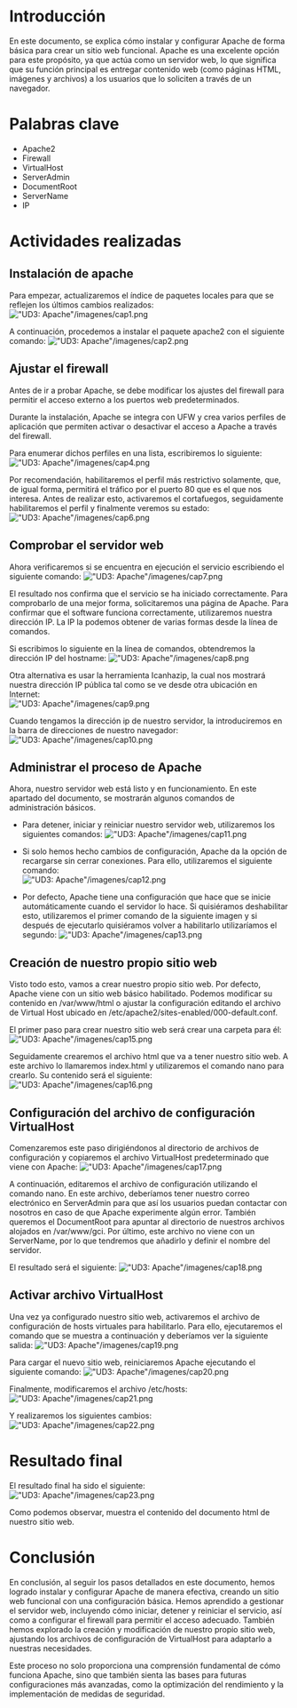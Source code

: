 # Introducción
En este documento, se explica cómo instalar y configurar Apache de forma básica para crear un sitio web funcional. Apache es una excelente opción para este propósito, ya que actúa como un servidor web, lo que significa que su función principal es entregar contenido web (como páginas HTML, imágenes y archivos) a los usuarios que lo soliciten a través de un navegador.

# Palabras clave
* Apache2
* Firewall
* VirtualHost
* ServerAdmin
* DocumentRoot
* ServerName
* IP

# Actividades realizadas
## Instalación de apache
Para empezar, actualizaremos el índice de paquetes locales para que se reflejen los últimos cambios realizados:
!["UD3: Apache"/imagenes/cap1.png](https://raw.githubusercontent.com/Suli427/portfolioDAW/refs/heads/main/UD3%3A%20Apache/imagenes/cap1.png)

A continuación, procedemos a instalar el paquete apache2 con el siguiente comando:
!["UD3: Apache"/imagenes/cap2.png](https://raw.githubusercontent.com/Suli427/portfolioDAW/refs/heads/main/UD3%3A%20Apache/imagenes/cap2.png)

## Ajustar el firewall
Antes de ir a probar Apache, se debe modificar los ajustes del firewall para permitir el acceso externo a los puertos web predeterminados.

Durante la instalación, Apache se integra con UFW y crea varios perfiles de aplicación que permiten activar o desactivar el acceso a Apache a través del firewall.

Para enumerar dichos perfiles en una lista, escribiremos lo siguiente:
!["UD3: Apache"/imagenes/cap4.png](https://raw.githubusercontent.com/Suli427/portfolioDAW/refs/heads/main/UD3%3A%20Apache/imagenes/cap4.png)

Por recomendación, habilitaremos el perfil más restrictivo solamente, que, de igual forma, permitirá el tráfico por el puerto 80 que es el que nos interesa. Antes de realizar esto, activaremos el cortafuegos, seguidamente habilitaremos el perfil y finalmente veremos su estado:  
!["UD3: Apache"/imagenes/cap6.png](https://raw.githubusercontent.com/Suli427/portfolioDAW/refs/heads/main/UD3%3A%20Apache/imagenes/cap6.png)

## Comprobar el servidor web
Ahora verificaremos si se encuentra en ejecución el servicio escribiendo el siguiente comando:
!["UD3: Apache"/imagenes/cap7.png](https://raw.githubusercontent.com/Suli427/portfolioDAW/refs/heads/main/UD3%3A%20Apache/imagenes/cap7.png)

El resultado nos confirma que el servicio se ha iniciado correctamente. Para comprobarlo de una mejor forma, solicitaremos una página de Apache. Para confirmar que el software funciona correctamente, utilizaremos nuestra dirección IP. La IP la podemos obtener de varias formas desde la línea de comandos.

Si escribimos lo siguiente en la línea de comandos, obtendremos la dirección IP del hostname:
!["UD3: Apache"/imagenes/cap8.png](https://raw.githubusercontent.com/Suli427/portfolioDAW/refs/heads/main/UD3%3A%20Apache/imagenes/cap8.png)

Otra alternativa es usar la herramienta Icanhazip, la cual nos mostrará nuestra dirección IP pública tal como se ve desde otra ubicación en Internet:  
!["UD3: Apache"/imagenes/cap9.png](https://raw.githubusercontent.com/Suli427/portfolioDAW/refs/heads/main/UD3%3A%20Apache/imagenes/cap9.png)

Cuando tengamos la dirección ip de nuestro servidor, la introduciremos en la barra de direcciones de nuestro navegador:
!["UD3: Apache"/imagenes/cap10.png](https://raw.githubusercontent.com/Suli427/portfolioDAW/refs/heads/main/UD3%3A%20Apache/imagenes/cap10.png)

## Administrar el proceso de Apache
Ahora, nuestro servidor web está listo y en funcionamiento. En este apartado del documento, se mostrarán algunos comandos de administración básicos.

* Para detener, iniciar y reiniciar nuestro servidor web, utilizaremos los siguientes comandos:
!["UD3: Apache"/imagenes/cap11.png](https://raw.githubusercontent.com/Suli427/portfolioDAW/refs/heads/main/UD3%3A%20Apache/imagenes/cap11.png)

* Si solo hemos hecho cambios de configuración, Apache da la opción de recargarse sin cerrar conexiones. Para ello, utilizaremos el siguiente comando:  
!["UD3: Apache"/imagenes/cap12.png](https://raw.githubusercontent.com/Suli427/portfolioDAW/refs/heads/main/UD3%3A%20Apache/imagenes/cap12.png)

* Por defecto, Apache tiene una configuración que hace que se inicie automáticamente cuando el servidor lo hace. Si quisiéramos deshabilitar esto, utilizaremos el primer comando de la siguiente imagen y si después de ejecutarlo quisiéramos volver a habilitarlo utilizaríamos el segundo:
!["UD3: Apache"/imagenes/cap13.png](https://raw.githubusercontent.com/Suli427/portfolioDAW/refs/heads/main/UD3%3A%20Apache/imagenes/cap13.png)

## Creación de nuestro propio sitio web
Visto todo esto, vamos a crear nuestro propio sitio web. Por defecto, Apache viene con un sitio web básico habilitado. Podemos modificar su contenido en /var/www/html o ajustar la configuración editando el archivo de Virtual Host ubicado en /etc/apache2/sites-enabled/000-default.conf.

El primer paso para crear nuestro sitio web será crear una carpeta para él:
!["UD3: Apache"/imagenes/cap15.png](https://raw.githubusercontent.com/Suli427/portfolioDAW/refs/heads/main/UD3%3A%20Apache/imagenes/cap15.png)

Seguidamente crearemos el archivo html que va a tener nuestro sitio web. A este archivo lo llamaremos index.html y utilizaremos el comando nano para crearlo. Su contenido será el siguiente:
!["UD3: Apache"/imagenes/cap16.png](https://raw.githubusercontent.com/Suli427/portfolioDAW/refs/heads/main/UD3%3A%20Apache/imagenes/cap16.png)

## Configuración del archivo de configuración VirtualHost
Comenzaremos este paso dirigiéndonos al directorio de archivos de configuración y copiaremos el archivo VirtualHost predeterminado que viene con Apache:
!["UD3: Apache"/imagenes/cap17.png](https://raw.githubusercontent.com/Suli427/portfolioDAW/refs/heads/main/UD3%3A%20Apache/imagenes/cap17.png)

A continuación, editaremos el archivo de configuración utilizando el comando nano. En este archivo, deberíamos tener nuestro correo electrónico en ServerAdmin para que así los usuarios puedan contactar con nosotros en caso de que   Apache experimente algún error. También queremos el DocumentRoot para apuntar al directorio de nuestros archivos alojados en /var/www/gci. Por último, este archivo no viene con un ServerName, por lo que tendremos que añadirlo y definir el nombre del servidor.

El resultado será el siguiente:
!["UD3: Apache"/imagenes/cap18.png](https://raw.githubusercontent.com/Suli427/portfolioDAW/refs/heads/main/UD3%3A%20Apache/imagenes/cap18.png)

## Activar archivo VirtualHost
Una vez ya configurado nuestro sitio web, activaremos el archivo de configuración de hosts virtuales para habilitarlo. Para ello, ejecutaremos el comando que se muestra a continuación y deberíamos ver la siguiente salida:
!["UD3: Apache"/imagenes/cap19.png](https://raw.githubusercontent.com/Suli427/portfolioDAW/refs/heads/main/UD3%3A%20Apache/imagenes/cap19.png)

Para cargar el nuevo sitio web, reiniciaremos Apache ejecutando el siguiente comando:
!["UD3: Apache"/imagenes/cap20.png](https://raw.githubusercontent.com/Suli427/portfolioDAW/refs/heads/main/UD3%3A%20Apache/imagenes/cap20.png)

Finalmente, modificaremos el archivo /etc/hosts:
!["UD3: Apache"/imagenes/cap21.png](https://raw.githubusercontent.com/Suli427/portfolioDAW/refs/heads/main/UD3%3A%20Apache/imagenes/cap21.png)

Y realizaremos los siguientes cambios:  
!["UD3: Apache"/imagenes/cap22.png](https://raw.githubusercontent.com/Suli427/portfolioDAW/refs/heads/main/UD3%3A%20Apache/imagenes/cap22.png)

# Resultado final
El resultado final ha sido el siguiente:
!["UD3: Apache"/imagenes/cap23.png](https://raw.githubusercontent.com/Suli427/portfolioDAW/refs/heads/main/UD3%3A%20Apache/imagenes/cap23.png)

Como podemos observar, muestra el contenido del documento html de nuestro sitio web.

# Conclusión
En conclusión, al seguir los pasos detallados en este documento, hemos logrado instalar y configurar Apache de manera efectiva, creando un sitio web funcional con una configuración básica. Hemos aprendido a gestionar el servidor web, incluyendo cómo iniciar, detener y reiniciar el servicio, así como a configurar el firewall para permitir el acceso adecuado. También hemos explorado la creación y modificación de nuestro propio sitio web, ajustando los archivos de configuración de VirtualHost para adaptarlo a nuestras necesidades.

Este proceso no solo proporciona una comprensión fundamental de cómo funciona Apache, sino que también sienta las bases para futuras configuraciones más avanzadas, como la optimización del rendimiento y la implementación de medidas de seguridad.
